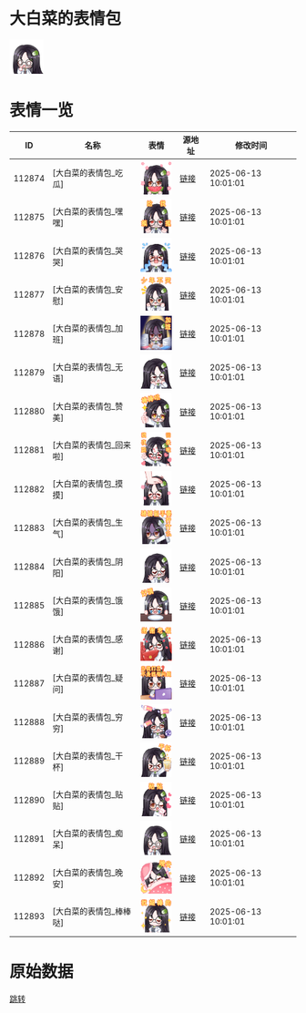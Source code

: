 # 大白菜的表情包

<img src="./cover.png" height="60" alt="cover" />

# 表情一览

|ID|名称|表情|源地址|修改时间|
|----|----|----|----|----|
|112874|[大白菜的表情包_吃瓜]|<img src="./pic/112874_%5B大白菜的表情包_吃瓜%5D.png" height="60" alt="吃瓜"/>|[链接](https://i0.hdslb.com/bfs/garb/8c190593ecedd2f0968d1efc5513d3649bdb1132.png)|2025-06-13 10:01:01|
|112875|[大白菜的表情包_嘿嘿]|<img src="./pic/112875_%5B大白菜的表情包_嘿嘿%5D.png" height="60" alt="嘿嘿"/>|[链接](https://i0.hdslb.com/bfs/garb/4efc141e7d4b767b586d05349f2e28e8038e6602.png)|2025-06-13 10:01:01|
|112876|[大白菜的表情包_哭哭]|<img src="./pic/112876_%5B大白菜的表情包_哭哭%5D.png" height="60" alt="哭哭"/>|[链接](https://i0.hdslb.com/bfs/garb/c363419fe5b375f93b5abe90080da6219f728dfb.png)|2025-06-13 10:01:01|
|112877|[大白菜的表情包_安慰]|<img src="./pic/112877_%5B大白菜的表情包_安慰%5D.png" height="60" alt="安慰"/>|[链接](https://i0.hdslb.com/bfs/garb/3a878d39122bdf836a817c0e073d8e6a33468d59.png)|2025-06-13 10:01:01|
|112878|[大白菜的表情包_加班]|<img src="./pic/112878_%5B大白菜的表情包_加班%5D.png" height="60" alt="加班"/>|[链接](https://i0.hdslb.com/bfs/garb/f52f8cfdee34e8205742d97dbd197169cee1f129.png)|2025-06-13 10:01:01|
|112879|[大白菜的表情包_无语]|<img src="./pic/112879_%5B大白菜的表情包_无语%5D.png" height="60" alt="无语"/>|[链接](https://i0.hdslb.com/bfs/garb/1ae1d9bc12db1190c6a3a5cea7564299488f3d85.png)|2025-06-13 10:01:01|
|112880|[大白菜的表情包_赞美]|<img src="./pic/112880_%5B大白菜的表情包_赞美%5D.png" height="60" alt="赞美"/>|[链接](https://i0.hdslb.com/bfs/garb/0f04be9314c6844b49bf645f8e0044983cc5189a.png)|2025-06-13 10:01:01|
|112881|[大白菜的表情包_回来啦]|<img src="./pic/112881_%5B大白菜的表情包_回来啦%5D.png" height="60" alt="回来啦"/>|[链接](https://i0.hdslb.com/bfs/garb/75bee33e4079bd5928f09db8152da645f6e4d4eb.png)|2025-06-13 10:01:01|
|112882|[大白菜的表情包_摸摸]|<img src="./pic/112882_%5B大白菜的表情包_摸摸%5D.png" height="60" alt="摸摸"/>|[链接](https://i0.hdslb.com/bfs/garb/add1b3bfe3d0f08b246388c0b2442cbc95d5ef93.png)|2025-06-13 10:01:01|
|112883|[大白菜的表情包_生气]|<img src="./pic/112883_%5B大白菜的表情包_生气%5D.png" height="60" alt="生气"/>|[链接](https://i0.hdslb.com/bfs/garb/d2d1f36aed9dfa2a8c31665f1cba9e9c7159eb56.png)|2025-06-13 10:01:01|
|112884|[大白菜的表情包_阴阳]|<img src="./pic/112884_%5B大白菜的表情包_阴阳%5D.png" height="60" alt="阴阳"/>|[链接](https://i0.hdslb.com/bfs/garb/88f088bfff84df632dc349d5e4fba298874c219b.png)|2025-06-13 10:01:01|
|112885|[大白菜的表情包_饿饿]|<img src="./pic/112885_%5B大白菜的表情包_饿饿%5D.png" height="60" alt="饿饿"/>|[链接](https://i0.hdslb.com/bfs/garb/0b9d5dd43811e69aed698cc630cc820c601e4c71.png)|2025-06-13 10:01:01|
|112886|[大白菜的表情包_感谢]|<img src="./pic/112886_%5B大白菜的表情包_感谢%5D.png" height="60" alt="感谢"/>|[链接](https://i0.hdslb.com/bfs/garb/81164908e3f2afddbb7e8fc8abf0ab2f990cd256.png)|2025-06-13 10:01:01|
|112887|[大白菜的表情包_疑问]|<img src="./pic/112887_%5B大白菜的表情包_疑问%5D.png" height="60" alt="疑问"/>|[链接](https://i0.hdslb.com/bfs/garb/78f1aeea7406d1a9e36f96f0944cc74f78ece942.png)|2025-06-13 10:01:01|
|112888|[大白菜的表情包_穷穷]|<img src="./pic/112888_%5B大白菜的表情包_穷穷%5D.png" height="60" alt="穷穷"/>|[链接](https://i0.hdslb.com/bfs/garb/ab41c2aae530c187b39ac6e2122d1f3b914b8ab0.png)|2025-06-13 10:01:01|
|112889|[大白菜的表情包_干杯]|<img src="./pic/112889_%5B大白菜的表情包_干杯%5D.png" height="60" alt="干杯"/>|[链接](https://i0.hdslb.com/bfs/garb/8bc06e79c8074cada510e9ff7893e9d9109a5e5a.png)|2025-06-13 10:01:01|
|112890|[大白菜的表情包_贴贴]|<img src="./pic/112890_%5B大白菜的表情包_贴贴%5D.png" height="60" alt="贴贴"/>|[链接](https://i0.hdslb.com/bfs/garb/43636da2cfb6ce4c2abf993754d17e00a3d8d135.png)|2025-06-13 10:01:01|
|112891|[大白菜的表情包_痴呆]|<img src="./pic/112891_%5B大白菜的表情包_痴呆%5D.png" height="60" alt="痴呆"/>|[链接](https://i0.hdslb.com/bfs/garb/1021bd47c26c9f9414646438f0a9f079426a9abe.png)|2025-06-13 10:01:01|
|112892|[大白菜的表情包_晚安]|<img src="./pic/112892_%5B大白菜的表情包_晚安%5D.png" height="60" alt="晚安"/>|[链接](https://i0.hdslb.com/bfs/garb/4954b88972d3902c2ee8559f63b58488abc9b71c.png)|2025-06-13 10:01:01|
|112893|[大白菜的表情包_棒棒哒]|<img src="./pic/112893_%5B大白菜的表情包_棒棒哒%5D.png" height="60" alt="棒棒哒"/>|[链接](https://i0.hdslb.com/bfs/garb/cb52b4a5f7c531931bb632f5116f731233d94a4f.png)|2025-06-13 10:01:01|

# 原始数据

[跳转](./raw.json)

